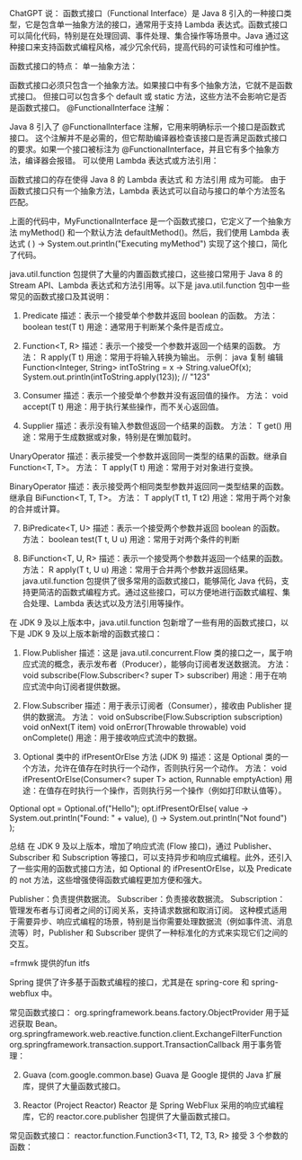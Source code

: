 

ChatGPT 说：
函数式接口（Functional Interface）是 Java 8 引入的一种接口类型，它是包含单一抽象方法的接口，通常用于支持 Lambda 表达式。函数式接口可以简化代码，特别是在处理回调、事件处理、集合操作等场景中。Java 通过这种接口来支持函数式编程风格，减少冗余代码，提高代码的可读性和可维护性。

函数式接口的特点：
单一抽象方法：

函数式接口必须只包含一个抽象方法。如果接口中有多个抽象方法，它就不是函数式接口。
但接口可以包含多个 default 或 static 方法，这些方法不会影响它是否是函数式接口。
@FunctionalInterface 注解：

Java 8 引入了 @FunctionalInterface 注解，它用来明确标示一个接口是函数式接口。
这个注解并不是必需的，但它帮助编译器检查该接口是否满足函数式接口的要求。如果一个接口被标注为 @FunctionalInterface，并且它有多个抽象方法，编译器会报错。
可以使用 Lambda 表达式或方法引用：

函数式接口的存在使得 Java 8 的 Lambda 表达式 和 方法引用 成为可能。
由于函数式接口只有一个抽象方法，Lambda 表达式可以自动与接口的单个方法签名匹配。


上面的代码中，MyFunctionalInterface 是一个函数式接口，它定义了一个抽象方法 myMethod() 和一个默认方法 defaultMethod()。然后，我们使用 Lambda 表达式 ( ) -> System.out.println("Executing myMethod") 实现了这个接口，简化了代码。


java.util.function 包提供了大量的内置函数式接口，这些接口常用于 Java 8 的 Stream API、Lambda 表达式和方法引用等。以下是 java.util.function 包中一些常见的函数式接口及其说明：

1. Predicate<T>
   描述：表示一个接受单个参数并返回 boolean 的函数。
   方法：
   boolean test(T t)
   用途：通常用于判断某个条件是否成立。

2. Function<T, R>
   描述：表示一个接受一个参数并返回一个结果的函数。
   方法：
   R apply(T t)
   用途：常用于将输入转换为输出。
   示例：
   java
   复制
   编辑
   Function<Integer, String> intToString = x -> String.valueOf(x);
   System.out.println(intToString.apply(123));  // "123"

3. Consumer<T>
   描述：表示一个接受单个参数并没有返回值的操作。
   方法：
   void accept(T t)
   用途：用于执行某些操作，而不关心返回值。

4. Supplier<T>
   描述：表示没有输入参数但返回一个结果的函数。
   方法：
   T get()
   用途：常用于生成数据或对象，特别是在懒加载时。

UnaryOperator<T>
描述：表示接受一个参数并返回同一类型的结果的函数。继承自 Function<T, T>。
方法：
T apply(T t)
用途：常用于对对象进行变换。


BinaryOperator<T>
描述：表示接受两个相同类型参数并返回同一类型结果的函数。继承自 BiFunction<T, T, T>。
方法：
T apply(T t1, T t2)
用途：常用于两个对象的合并或计算。



7. BiPredicate<T, U>
   描述：表示一个接受两个参数并返回 boolean 的函数。
   方法：
   boolean test(T t, U u)
   用途：常用于对两个条件的判断


8. BiFunction<T, U, R>
   描述：表示一个接受两个参数并返回一个结果的函数。
   方法：
   R apply(T t, U u)
   用途：常用于合并两个参数并返回结果。
   java.util.function 包提供了很多常用的函数式接口，能够简化 Java 代码，支持更简洁的函数式编程方式。通过这些接口，可以方便地进行函数式编程、集合处理、Lambda 表达式以及方法引用等操作。

在 JDK 9 及以上版本中，java.util.function 包新增了一些有用的函数式接口，以下是 JDK 9 及以上版本新增的函数式接口：

1. Flow.Publisher<T>
   描述：这是 java.util.concurrent.Flow 类的接口之一，属于响应式流的概念，表示发布者（Producer），能够向订阅者发送数据流。
   方法：
   void subscribe(Flow.Subscriber<? super T> subscriber)
   用途：用于在响应式流中向订阅者提供数据。


2. Flow.Subscriber<T>
   描述：用于表示订阅者（Consumer），接收由 Publisher 提供的数据流。
   方法：
   void onSubscribe(Flow.Subscription subscription)
   void onNext(T item)
   void onError(Throwable throwable)
   void onComplete()
   用途：用于接收响应式流中的数据。

4. Optional 类中的 ifPresentOrElse 方法 (JDK 9)
   描述：这是 Optional 类的一个方法，允许在值存在时执行一个动作，否则执行另一个动作。
   方法：
   void ifPresentOrElse(Consumer<? super T> action, Runnable emptyAction)
   用途：在值存在时执行一个操作，否则执行另一个操作（例如打印默认值等）。

Optional<String> opt = Optional.of("Hello");
opt.ifPresentOrElse(
value -> System.out.println("Found: " + value),
() -> System.out.println("Not found")
);



总结
在 JDK 9 及以上版本，增加了响应式流 (Flow 接口)，通过 Publisher、Subscriber 和 Subscription 等接口，可以支持异步和响应式编程。此外，还引入了一些实用的函数式接口方法，如 Optional 的 ifPresentOrElse，以及 Predicate 的 not 方法，这些增强使得函数式编程更加方便和强大。


Publisher：负责提供数据流。
Subscriber：负责接收数据流。
Subscription：管理发布者与订阅者之间的订阅关系，支持请求数据和取消订阅。
这种模式适用于需要异步、响应式编程的场景，特别是当你需要处理数据流（例如事件流、消息流等）时，Publisher 和 Subscriber 提供了一种标准化的方式来实现它们之间的交互。


=frmwk 提供的fun itfs


Spring 提供了许多基于函数式编程的接口，尤其是在 spring-core 和 spring-webflux 中。

常见函数式接口：
org.springframework.beans.factory.ObjectProvider<T>
用于延迟获取 Bean。
org.springframework.web.reactive.function.client.ExchangeFilterFunction
org.springframework.transaction.support.TransactionCallback<T>
用于事务管理：


2. Guava (com.google.common.base)
   Guava 是 Google 提供的 Java 扩展库，提供了大量函数式接口。

4. Reactor (Project Reactor)
   Reactor 是 Spring WebFlux 采用的响应式编程库，它的 reactor.core.publisher 包提供了大量函数式接口。

常见函数式接口：
reactor.function.Function3<T1, T2, T3, R>
接受 3 个参数的函数：